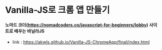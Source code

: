 # Vanilla-JS로 크롬 앱 만들기

#### 노마드 코더(https://nomadcoders.co/javascript-for-beginners/lobby) 사이트로 배우는 바닐라JS

* link : https://akwls.github.io/Vanilla-JS-ChromeApp/final/index.html
